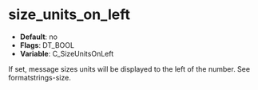 # size_units_on_left

- **Default**: no
- **Flags**: DT_BOOL
- **Variable**: C_SizeUnitsOnLeft

If set, message sizes units will be displayed to the left of the number.
See formatstrings-size.
